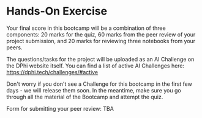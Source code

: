 # Hands-On Exercise

Your final score in this bootcamp will be a combination of three components: 20 marks for the quiz, 60 marks from the peer review of your project submission, and 20 marks for reviewing three notebooks from your peers.

The questions/tasks for the project will be uploaded as an AI Challenge on the DPhi website itself. You can find a list of active AI Challenges here: https://dphi.tech/challenges/#active

Don't worry if you don't see a Challenge for this bootcamp in the first few days - we will release them soon. In the meantime, make sure you go through all the material of the Bootcamp and attempt the quiz. 

Form for submitting your peer review: TBA